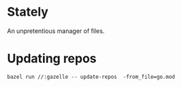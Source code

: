 # Stately

An unpretentious manager of files.


# Updating repos

``` shell
bazel run //:gazelle -- update-repos  -from_file=go.mod
```
